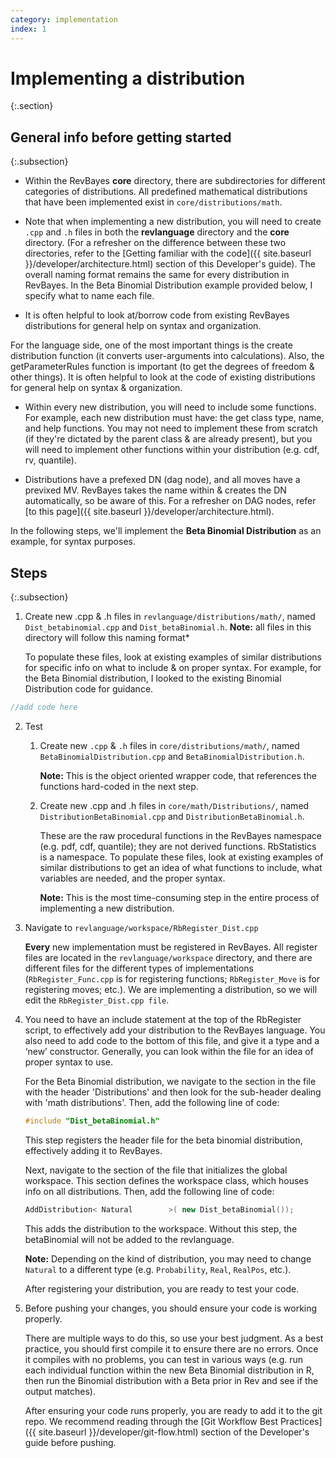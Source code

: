 ```yaml
---
category: implementation
index: 1
---
```


# Implementing a distribution
{:.section}

## General info before getting started
{:.subsection}

* Within the RevBayes **core** directory, there are subdirectories for different categories of distributions. 
All predefined mathematical distributions that have been implemented exist in `core/distributions/math`.

* Note that when implementing a new distribution, you will need to create `.cpp` and `.h` files in both the **revlanguage** directory and the **core** directory. (For a refresher on the difference between these two directories, refer to the [Getting familiar with the code]({{ site.baseurl }}/developer/architecture.html) section of this Developer's guide).
The overall naming format remains the same for every distribution in RevBayes. In the Beta Binomial Distribution example provided below, I specify what to name each file.

* It is often helpful to look at/borrow code from existing RevBayes distributions for general help on syntax and organization.

For the language side, one of the most important things is the create distribution function (it converts user-arguments into calculations). Also, the getParameterRules function is important (to get the degrees of freedom & other things). It is often helpful to look at the code of existing distributions for general help on syntax & organization.

* Within every new distribution, you will need to include some functions. For example, each new distribution must have: the get class type, name, and help functions. You may not need to implement these from scratch (if they're dictated by the parent class & are already present), but you will need to implement other functions within your distribution (e.g. cdf, rv, quantile). 

* Distributions have a prefexed DN (dag node), and all moves have a previxed MV. RevBayes takes the name within & creates the DN automatically, so be aware of this. For a refresher on DAG nodes, refer [to this page]({{ site.baseurl }}/developer/architecture.html). 
 
In the following steps, we'll implement the **Beta Binomial Distribution** as an example, for syntax purposes.

## Steps
{:.subsection}

1.  Create new .cpp & .h files in `revlanguage/distributions/math/`, named `Dist_betabinomial.cpp` and `Dist_betaBinomial.h`. 
     **Note:** all files in this directory will follow this naming format*

    To populate these files, look at existing examples of similar distributions for specific info on what to include & on proper syntax.  For example, for the Beta Binomial distribution, I looked to the existing Binomial Distribution code for guidance.
    
```cpp 
//add code here
```

2.  Test
    1.  Create new `.cpp` & `.h` files in `core/distributions/math/`, named `BetaBinomialDistribution.cpp` and `BetaBinomialDistribution.h`.

        **Note:** This is the object oriented wrapper code, that references the functions hard-coded in the next step.
    
    2.  Create new .cpp and .h files in `core/math/Distributions/`, named `DistributionBetaBinomial.cpp` and `DistributionBetaBinomial.h`. 

        These are the raw procedural functions in the RevBayes namespace (e.g. pdf, cdf, quantile); they are not derived functions. RbStatistics is a namespace. To populate these files, look at existing examples of similar distributions to get an idea of what functions to include, what variables are needed, and the proper syntax.

        **Note:** This is the most time-consuming step in the entire process of implementing a new distribution.


3.  Navigate to `revlanguage/workspace/RbRegister_Dist.cpp` 

    **Every** new implementation must be registered in RevBayes. All register files are located in the `revlanguage/workspace` directory, and there are different files for the different types of implementations (`RbRegister_Func.cpp` is for registering functions; `RbRegister_Move` is for registering moves; etc.).  We are implementing a distribution, so we will edit the `RbRegister_Dist.cpp file`.

4.  You need to have an include statement at the top of the RbRegister script, to effectively add your distribution to the RevBayes language. You also need to add code to the bottom of this file, and give it a type and a ‘new’ constructor. Generally, you can look within the file for an idea of proper syntax to use. 

    For the Beta Binomial distribution, we navigate to the section in the file with the header 'Distributions' and then look for the sub-header dealing with 'math distributions'. Then, add the following line of code:

    ```cpp
    #include "Dist_betaBinomial.h"
    ```

    This step registers the header file for the beta binomial distribution, effectively adding it to RevBayes.

    Next, navigate to the section of the file that initializes the global workspace. This section defines the workspace class, which houses info on all distributions. Then, add the following line of code: 

    ```cpp
    AddDistribution< Natural		>( new Dist_betaBinomial());
    ```


    This adds the distribution to the workspace. Without this step, the betaBinomial will not be added to the revlanguage.
    
    **Note:** Depending on the kind of distribution, you may need to change `Natural` to a different type (e.g. `Probability`, `Real`, `RealPos`, etc.).
    
    After registering your distribution, you are ready to test your code.
    
5.  Before pushing your changes, you should ensure your code is working properly. 

    There are multiple ways to do this, so use your best judgment. As a best practice, you should first compile it to ensure there are no errors. Once it compiles with no problems, you can test in various ways (e.g. run each individual function within the new Beta Binomial distribution in R, then run the Binomial distribution with a Beta prior in Rev and see if the output matches).  
    
    After ensuring your code runs properly, you are ready to add it to the git repo. We recommend reading through the [Git Workflow Best Practices]({{ site.baseurl }}/developer/git-flow.html) section of the Developer's guide before pushing. 
